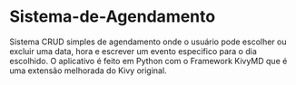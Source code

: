 # Sistema-de-Agendamento
Sistema CRUD simples de agendamento onde o usuário pode escolher ou excluir uma data, hora e escrever um evento especifico para o dia escolhido. O aplicativo é feito em Python com o Framework KivyMD que é uma extensão melhorada do Kivy original.


